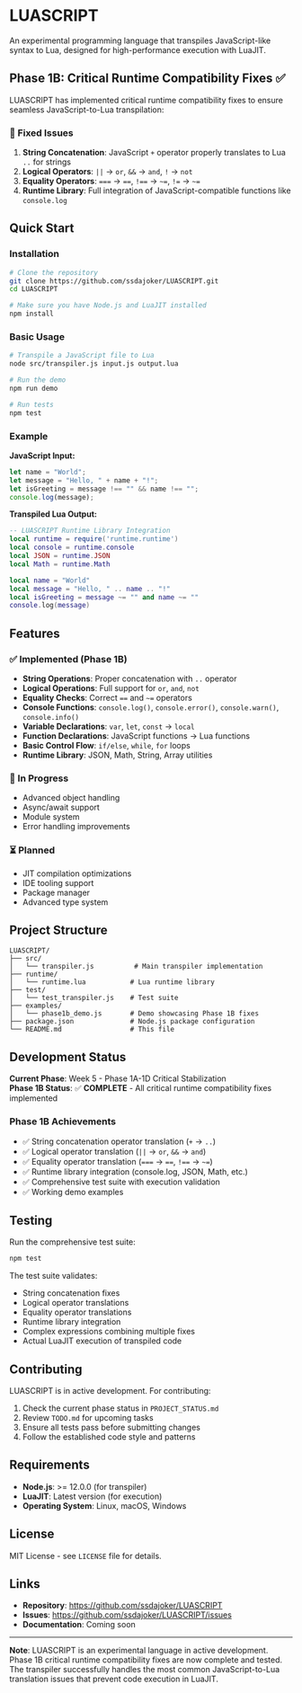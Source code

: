 
# LUASCRIPT

An experimental programming language that transpiles JavaScript-like syntax to Lua, designed for high-performance execution with LuaJIT.

## Phase 1B: Critical Runtime Compatibility Fixes ✅

LUASCRIPT has implemented critical runtime compatibility fixes to ensure seamless JavaScript-to-Lua transpilation:

### 🔧 Fixed Issues

1. **String Concatenation**: JavaScript `+` operator properly translates to Lua `..` for strings
2. **Logical Operators**: `||` → `or`, `&&` → `and`, `!` → `not`
3. **Equality Operators**: `===` → `==`, `!==` → `~=`, `!=` → `~=`
4. **Runtime Library**: Full integration of JavaScript-compatible functions like `console.log`

## Quick Start

### Installation

```bash
# Clone the repository
git clone https://github.com/ssdajoker/LUASCRIPT.git
cd LUASCRIPT

# Make sure you have Node.js and LuaJIT installed
npm install
```

### Basic Usage

```bash
# Transpile a JavaScript file to Lua
node src/transpiler.js input.js output.lua

# Run the demo
npm run demo

# Run tests
npm test
```

### Example

**JavaScript Input:**
```javascript
let name = "World";
let message = "Hello, " + name + "!";
let isGreeting = message !== "" && name !== "";
console.log(message);
```

**Transpiled Lua Output:**
```lua
-- LUASCRIPT Runtime Library Integration
local runtime = require('runtime.runtime')
local console = runtime.console
local JSON = runtime.JSON
local Math = runtime.Math

local name = "World"
local message = "Hello, " .. name .. "!"
local isGreeting = message ~= "" and name ~= ""
console.log(message)
```

## Features

### ✅ Implemented (Phase 1B)

- **String Operations**: Proper concatenation with `..` operator
- **Logical Operations**: Full support for `or`, `and`, `not`
- **Equality Checks**: Correct `==` and `~=` operators
- **Console Functions**: `console.log()`, `console.error()`, `console.warn()`, `console.info()`
- **Variable Declarations**: `var`, `let`, `const` → `local`
- **Function Declarations**: JavaScript functions → Lua functions
- **Basic Control Flow**: `if/else`, `while`, `for` loops
- **Runtime Library**: JSON, Math, String, Array utilities

### 🔄 In Progress

- Advanced object handling
- Async/await support
- Module system
- Error handling improvements

### ⏳ Planned

- JIT compilation optimizations
- IDE tooling support
- Package manager
- Advanced type system

## Project Structure

```
LUASCRIPT/
├── src/
│   └── transpiler.js          # Main transpiler implementation
├── runtime/
│   └── runtime.lua           # Lua runtime library
├── test/
│   └── test_transpiler.js    # Test suite
├── examples/
│   └── phase1b_demo.js       # Demo showcasing Phase 1B fixes
├── package.json              # Node.js package configuration
└── README.md                 # This file
```

## Development Status

**Current Phase**: Week 5 - Phase 1A-1D Critical Stabilization  
**Phase 1B Status**: ✅ **COMPLETE** - All critical runtime compatibility fixes implemented

### Phase 1B Achievements

- ✅ String concatenation operator translation (`+` → `..`)
- ✅ Logical operator translation (`||` → `or`, `&&` → `and`)
- ✅ Equality operator translation (`===` → `==`, `!==` → `~=`)
- ✅ Runtime library integration (console.log, JSON, Math, etc.)
- ✅ Comprehensive test suite with execution validation
- ✅ Working demo examples

## Testing

Run the comprehensive test suite:

```bash
npm test
```

The test suite validates:
- String concatenation fixes
- Logical operator translations
- Equality operator translations
- Runtime library integration
- Complex expressions combining multiple fixes
- Actual LuaJIT execution of transpiled code

## Contributing

LUASCRIPT is in active development. For contributing:

1. Check the current phase status in `PROJECT_STATUS.md`
2. Review `TODO.md` for upcoming tasks
3. Ensure all tests pass before submitting changes
4. Follow the established code style and patterns

## Requirements

- **Node.js**: >= 12.0.0 (for transpiler)
- **LuaJIT**: Latest version (for execution)
- **Operating System**: Linux, macOS, Windows

## License

MIT License - see `LICENSE` file for details.

## Links

- **Repository**: https://github.com/ssdajoker/LUASCRIPT
- **Issues**: https://github.com/ssdajoker/LUASCRIPT/issues
- **Documentation**: Coming soon

---

**Note**: LUASCRIPT is an experimental language in active development. Phase 1B critical runtime compatibility fixes are now complete and tested. The transpiler successfully handles the most common JavaScript-to-Lua translation issues that prevent code execution in LuaJIT.
